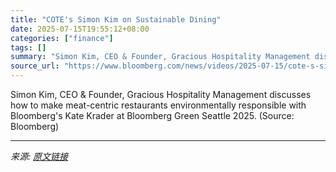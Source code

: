```yaml
---
title: "COTE's Simon Kim on Sustainable Dining"
date: 2025-07-15T19:55:12+08:00
categories: ["finance"]
tags: []
summary: "Simon Kim, CEO & Founder, Gracious Hospitality Management discusses how to make meat-centric restaurants environmentally responsible with Bloomberg's Kate Krader at Bloomberg Green Seattle 2025. (Sour"
source_url: "https://www.bloomberg.com/news/videos/2025-07-15/cote-s-simon-kim-on-sustainable-dining-video"
---
```


Simon Kim, CEO & Founder, Gracious Hospitality Management discusses how to make meat-centric restaurants environmentally responsible with Bloomberg's Kate Krader at Bloomberg Green Seattle 2025. (Source: Bloomberg)

---

*来源: [原文链接](https://www.bloomberg.com/news/videos/2025-07-15/cote-s-simon-kim-on-sustainable-dining-video)*
